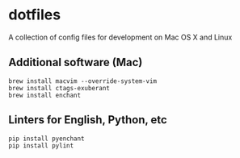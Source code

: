 # dotfiles
A collection of config files for development on Mac OS X and Linux

## Additional software (Mac)

    brew install macvim --override-system-vim
    brew install ctags-exuberant
    brew install enchant
    
## Linters for English, Python, etc

    pip install pyenchant
    pip install pylint
